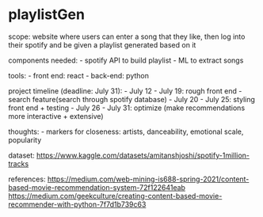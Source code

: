 # playlistGen

scope: website where users can enter a song that they like, then log into their spotify and be given a playlist generated based on it 

components needed: 
    - spotify API to build playlist
    - ML to extract songs

tools: 
    - front end: react 
    - back-end: python

project timeline (deadline: July 31): 
    - July 12 - July 19: rough front end - search feature(search through spotify database) 
    - July 20 - July 25: styling front end + testing
    - July 26 - July 31: optimize (make recommendations more interactive + extensive) 

thoughts: 
    - markers for closeness: artists, danceability, emotional scale, popularity 

dataset: https://www.kaggle.com/datasets/amitanshjoshi/spotify-1million-tracks

references: https://medium.com/web-mining-is688-spring-2021/content-based-movie-recommendation-system-72f122641eab
https://medium.com/geekculture/creating-content-based-movie-recommender-with-python-7f7d1b739c63